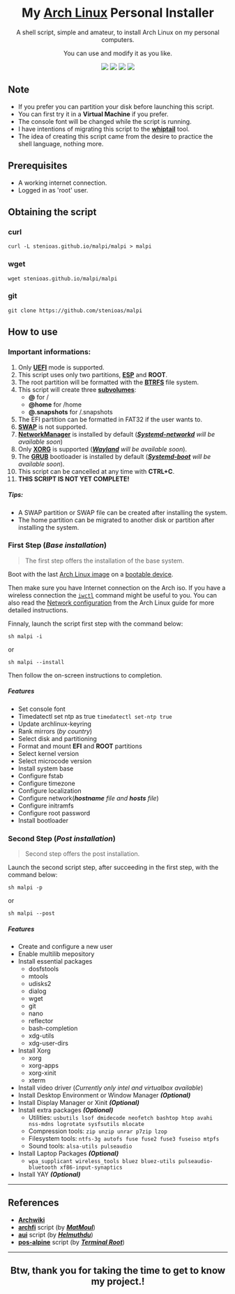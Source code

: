 <h1 align="center">
  My <a href="https://www.archlinux.org">Arch Linux</a> Personal Installer
</h1>
<p align="center">A shell script, simple and amateur, to install Arch Linux on my personal computers.</p><p align="center">You can use and modify it as you like.</p>

<p align="center">
  <img src="https://img.shields.io/badge/Maintained%3F-Yes-green?style=for-the-badge">
  <img src="https://img.shields.io/github/license/stenioas/malpi?style=for-the-badge">
  <img src="https://img.shields.io/github/issues/stenioas/malpi?color=violet&style=for-the-badge">
  <img src="https://img.shields.io/github/stars/stenioas/malpi?style=for-the-badge">
</p>

## Note
* If you prefer you can partition your disk before launching this script.
* You can first try it in a **Virtual Machine** if you prefer.
* The console font will be changed while the script is running.
* I have intentions of migrating this script to the [**whiptail**](https://linux.die.net/man/1/whiptail) tool.
* The idea of ​​creating this script came from the desire to practice the shell language, nothing more.

## Prerequisites

- A working internet connection.
- Logged in as 'root' user.

## Obtaining the script

### curl
	curl -L stenioas.github.io/malpi/malpi > malpi

### wget
	wget stenioas.github.io/malpi/malpi

### git
	git clone https://github.com/stenioas/malpi

## How to use

### Important informations:

1. Only [**UEFI**](https://wiki.archlinux.org/index.php/Unified_Extensible_Firmware_Interface) mode is supported.
2. This script uses only two partitions, [**ESP**](https://wiki.archlinux.org/index.php/EFI_system_partition) and **ROOT**.
3. The root partition will be formatted with the [**BTRFS**](https://wiki.archlinux.org/index.php/btrfs) file system.
4. This script will create three [**subvolumes**](https://wiki.archlinux.org/index.php/btrfs#Subvolumes "subvolumes"):
	- **@** for /
	- **@home** for /home
	- **@.snapshots** for /.snapshots
5. The EFI partition can be formatted in FAT32 if the user wants to.
6. [**SWAP**](https://wiki.archlinux.org/index.php/swap) is not supported.
7. [**NetworkManager**](https://wiki.archlinux.org/index.php/NetworkManager) is installed by default (*[**Systemd-networkd**](https://wiki.archlinux.org/index.php/Systemd-networkd) will be available soon*)
8. Only [**XORG**](https://wiki.archlinux.org/index.php/Xorg) is supported (*[**Wayland**](https://wiki.archlinux.org/index.php/wayland) will be available soon*).
9. The [**GRUB**](https://wiki.archlinux.org/index.php/GRUB) bootloader is installed by default (*[**Systemd-boot**](https://wiki.archlinux.org/index.php/Systemd-boot) will be available soon*).
10. This script can be cancelled at any time with **CTRL+C**.
11. **THIS SCRIPT IS NOT YET COMPLETE!**

##### Tips:
  - A SWAP partition or SWAP file can be created after installing the system.
  - The home partition can be migrated to another disk or partition after installing the system.

### First Step (*Base installation*)

> The first step offers the installation of the base system.

Boot with the last [Arch Linux image](https://www.archlinux.org/download/) on a [bootable device](https://wiki.archlinux.org/index.php/USB_flash_installation_media).

Then make sure you have Internet connection on the Arch iso. If you have a wireless connection the [`iwctl`](https://wiki.archlinux.org/index.php/Iwd#iwctl) command might be useful to you. You can also read the [Network configuration](https://wiki.archlinux.org/index.php/Network_configuration) from the Arch Linux guide for more detailed instructions.

Finnaly, launch the script first step with the command below:

    sh malpi -i
or

	sh malpi --install

Then follow the on-screen instructions to completion.
##### Features
- Set console font
- Timedatectl set ntp as true `timedatectl set-ntp true`
- Update archlinux-keyring
- Rank mirrors (*by country*)
- Select disk and partitioning
- Format and mount **EFI** and **ROOT** partitions
- Select kernel version
- Select microcode version
- Install system base
- Configure fstab
- Configure timezone
- Configure localization
- Configure network(***hostname** file and **hosts** file*)
- Configure initramfs
- Configure root password
- Install bootloader

### Second Step (*Post installation*) ###

> Second step offers the post installation.

Launch the second script step, after succeeding in the first step, with the command below:

	sh malpi -p

or

	sh malpi --post

##### Features
- Create and configure a new user
- Enable multilib mepository
- Install essential packages
	- dosfstools
	- mtools
	- udisks2
	- dialog
	- wget
	- git
	- nano
	- reflector
	- bash-completion
	- xdg-utils
	- xdg-user-dirs
- Install Xorg
	- xorg
	- xorg-apps
	- xorg-xinit
	- xterm
- Install video driver (*Currently only intel and virtualbox available*)
- Install Desktop Environment or Window Manager ***(Optional)***
- Install Display Manager or Xinit ***(Optional)***
- Install extra packages ***(Optional)***
	- Utilities: `usbutils lsof dmidecode neofetch bashtop htop avahi nss-mdns logrotate sysfsutils mlocate`
	- Compression tools: `zip unzip unrar p7zip lzop`
	- Filesystem tools: `ntfs-3g autofs fuse fuse2 fuse3 fuseiso mtpfs`
	- Sound tools: `alsa-utils pulseaudio`
- Install Laptop Packages ***(Optional)***
	- `wpa_supplicant wireless_tools bluez bluez-utils pulseaudio-bluetooth xf86-input-synaptics`
- Install YAY ***(Optional)***

---

## References

- [**Archwiki**](https://wiki.archlinux.org/)
- [**archfi**](https://github.com/MatMoul/archfi) script (by [***MatMoul***](https://github.com/MatMoul))
- [**aui**](https://github.com/helmuthdu/aui) script (by [***Helmuthdu***](https://github.com/helmuthdu))
- [**pos-alpine**](https://terminalroot.com.br/2019/12/alpine-linux-com-awesomewm-nao-recomendado-para-usuarios-nutella.html) script (by [***Terminal Root***](https://terminalroot.com.br/))

---
<h2 align="center">Btw, thank you for taking the time to get to know my project.!</h2>
